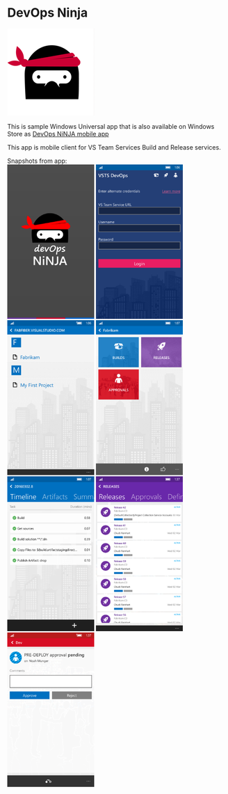 # DevOps Ninja

[<img src="BuildnReleaseWP/Assets/StoreLogo.scale-400.png">](https://www.microsoft.com/en-us/store/apps/devops-ninja/9nblggh4q8n2)

This is sample Windows Universal app that is also available on Windows Store as [DevOps NiNJA mobile app](https://www.microsoft.com/en-us/store/apps/devops-ninja/9nblggh4q8n2)

This app is mobile client for VS Team Services Build and Release services. 

Snapshots from app: <br>
<img src="/BuildnReleaseWP/Images/splash.png" width="200">
<img src="/BuildnReleaseWP/Images/s1.png" width="200">
<img src="/BuildnReleaseWP/Images/s2.png" width="200">
<img src="/BuildnReleaseWP/Images/s3.png" width="200">
<img src="/BuildnReleaseWP/Images/s4.png" width="200">
<img src="/BuildnReleaseWP/Images/s5.png" width="200">
<img src="/BuildnReleaseWP/Images/s6.png" width="200">
